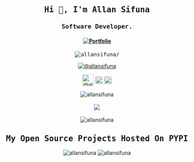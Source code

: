 <h2 align="center" class="text-purple"><samp><strong>Hi 👋, I'm Allan Sifuna</strong></samp></h2>
<h3 align="center"><samp><strong>Software Developer.</strong></samp></h3>
<h4 align="center">
 <a href=https://allansifuna.ml/ target="_blank"><img align="center" src=https://img.shields.io/badge/Portfolio-Website-orange?style=for-the-badge alt="Portfolio" />  </a>

</h4>
<p align="center"><samp> <img src=https://komarev.com/ghpvc/?username=allansifuna alt=allansifuna/></samp> </p>
<p align="center">
 <a href=https://allansifuna.ml/ target="_blank"><img align="center" src=https://img.shields.io/badge/Ask%20me-anything-1abc9c.svg alt="@allansifuna" /></a>
<p>

<p align="center">
<a href=https://dev.to/allanns target="_blank"><img align="center" src=https://cdn.jsdelivr.net/npm/simple-icons@3.0.1/icons/dev-dot-to.svg alt="@allanns" height="30" width="30" color="white" /></a>
<a href=https://twitter.com/@sifuna324 target="_blank"><img align="center" src=https://cdn.jsdelivr.net/npm/simple-icons@3.0.1/icons/twitter.svg alt="@sifuna324" height="20" width="20" /></a>
<a href=https://www.linkedin.com/in/allan-sifuna-623955159 target="_blank"><img align="center" src=https://cdn.jsdelivr.net/npm/simple-icons@3.0.1/icons/linkedin.svg alt="allan-sifuna-623955159" height="20" width="20" /></a>
</p>

<div align="center">
 <img src=https://github-readme-stats.vercel.app/api?username=allansifuna&show_icons=true&count_private=true&icon_color=f86b11&theme=radical alt=allansifuna />
</div>
<br>
<div align="center">
 <img src=https://github-readme-stats.vercel.app/api/top-langs/?username=allansifuna&layout=compact&icon_color=f86b11&theme=radical />
</div>
<br>
<div align="center">
 <img src=https://github-readme-stats.vercel.app/api/wakatime?username=allanns&show_icons=true&count_private=true&icon_color=f86b11&theme=radical alt=allansifuna />
</div>

<h2 align="center" class="text-purple"><samp><strong>My Open Source Projects Hosted On PYPI</strong></samp></h2>

<div align="center">
 <img src=https://github-readme-stats.vercel.app/api/pin/?username=allansifuna&repo=Flask-Mpesa&show_icons=true&count_private=true&icon_color=f86b11&theme=radical alt=allansifuna />
 <img src=https://github-readme-stats.vercel.app/api/pin/?username=allansifuna&repo=Flask-RestCountries&show_icons=true&count_private=true&icon_color=f86b11&theme=radical alt=allansifuna />
</div>


